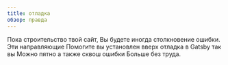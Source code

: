 ```yaml
---
title: отладка
обзор: правда
---
```


Пока строительство твой сайт, Вы будете иногда столкновение ошибки. Эти направляющие Помогите вы установлен вверх отладка в Gatsby так вы Можно пятно а также сквош ошибки Больше без труда.

<GuideList slug={props.slug} />

